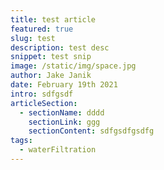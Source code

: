 ```yaml
---
title: test article
featured: true
slug: test
description: test desc
snippet: test snip
image: /static/img/space.jpg
author: Jake Janik
date: February 19th 2021
intro: sdfgsdf
articleSection:
  - sectionName: dddd
    sectionLink: ggg
    sectionContent: sdfgsdfgsdfg
tags:
  - waterFiltration
---
```

